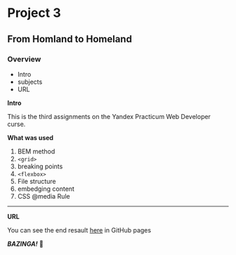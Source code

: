# Project 3

## From Homland to Homeland

### Overview

- Intro
- subjects
- URL

**Intro**

This is the third assignments on the Yandex Practicum Web Developer curse.

**What was used**

1. BEM method
2. `<grid>`
3. breaking points
4. `<flexbox>`
5. File structure
6. embedging content
7. CSS @media Rule

---

**URL**

You can see the end resault [here](https://carolina-toren.github.io/web_project_3/) in GitHub pages

**_BAZINGA!_** :clown_face:
